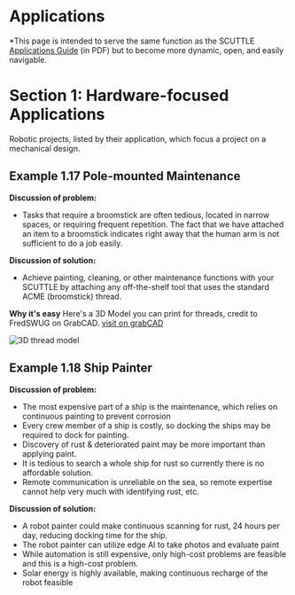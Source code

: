 # Applications

*This page is intended to serve the same function as the SCUTTLE [Applications Guide](https://www.scuttlerobot.org/resource/guide/applications-guide/) (in PDF) but to become more dynamic, open, and easily navigable.

# Section 1: Hardware-focused Applications

Robotic projects, listed by their application, which focus a project on a mechanical design.

## Example 1.17 Pole-mounted Maintenance

**Discussion of problem:**

* Tasks that require a broomstick are often tedious, located in narrow spaces, or requiring frequent repetition.  The fact that we have attached an item to a broomstick indicates right away that the human arm is not sufficient to do a job easily. 

**Discussion of solution:**

* Achieve painting, cleaning, or other maintenance functions with your SCUTTLE by attaching any off-the-shelf tool that uses the standard ACME (broomstick) thread.

**Why it's easy**
Here's a 3D Model you can print for threads, credit to FredSWUG on GrabCAD.  [visit on grabCAD](https://grabcad.com/library/acme-thread-samples-1)

![3D thread model](https://d2t1xqejof9utc.cloudfront.net/screenshots/pics/f8b9fc7ce13171d0327a1e0af75b5e29/large.png)

## Example 1.18 Ship Painter

**Discussion of problem:**

* The most expensive part of a ship is the maintenance, which relies on continuous painting to prevent corrosion
* Every crew member of a ship is costly, so docking the ships may be required to dock for painting.
* Discovery of rust & deteriorated paint may be more important than applying paint.
* It is tedious to search a whole ship for rust so currently there is no affordable solution.
* Remote communication is unreliable on the sea, so remote expertise cannot help very much with identifying rust, etc.

**Discussion of solution:**

* A robot painter could make continuous scanning for rust, 24 hours per day, reducing docking time for the ship.
* The robot painter can utilize edge AI to take photos and evaluate paint
* While automation is still expensive, only high-cost problems are feasible and this is a high-cost problem.
* Solar energy is highly available, making continuous recharge of the robot feasible
